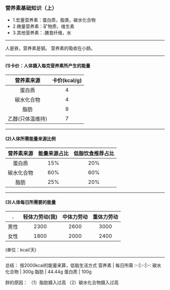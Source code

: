 
### 营养素基础知识（上）

* 1.宏量营养素：蛋白质，脂类，碳水化合物
* 2.微量营养素：矿物质，维生素
* 3.其他营养素：.膳食纤维，水

***
人是铁，营养素是钢。
营养素的吸收在小肠。

***

#### (1)卡价：人体摄入每克营养素所产生的能量
营养素来源 | 卡价(kcal/g)
:-:|:-:
蛋白质 | 4
碳水化合物 | 4
脂肪 | 9
乙醇(只体温维持) | 7

***

#### (2)人体所需能量来源比例
营养素来源 | 能量来源占比 | 低脂饮食推荐占比
:-:|:-:|:-:
蛋白质 | 15% | 20%
碳水化合物 | 60% | 60%
脂肪 | 25% | 20%

***

#### (3)人体每日所需要的能量

 . | 轻体力劳动(我) | 中体力劳动 | 重体力劳动
:-:|:-:|:-:|:-:
男性 | 2300 | 2600 | 3000
女性 | 1800 | 2000 | 2400
(单位：kcal/天)

*** 

总结： 按2000kcal的能量来算，低脂生活方式
营养素 | 每日所需
:-:|:-:|:-:
碳水化合物 | 300g
脂肪 | 44.44g
蛋白质 | 100g

胖的原因：
（1）脂肪摄入过高
（2）碳水化合物摄入过高